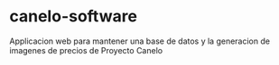 # canelo-software
Applicacion web para mantener una base de datos y la generacion de imagenes de precios de Proyecto Canelo
